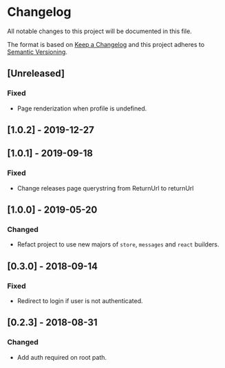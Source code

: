 # Changelog

All notable changes to this project will be documented in this file.

The format is based on [Keep a Changelog](http://keepachangelog.com/en/1.0.0/)
and this project adheres to [Semantic Versioning](http://semver.org/spec/v2.0.0.html).

## [Unreleased]

### Fixed

- Page renderization when profile is undefined.

## [1.0.2] - 2019-12-27

## [1.0.1] - 2019-09-18
### Fixed
- Change releases page querystring from ReturnUrl to returnUrl

## [1.0.0] - 2019-05-20

### Changed

- Refact project to use new majors of `store`, `messages` and `react` builders.

## [0.3.0] - 2018-09-14

### Fixed

- Redirect to login if user is not authenticated.

## [0.2.3] - 2018-08-31

### Changed

- Add auth required on root path.
